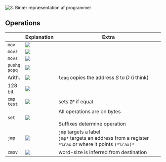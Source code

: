 ![3. Binær repræsentation af programmer](3.%20Binær%20repræsentation%20af%20programmer.md#Accessing%20Data)

## Operations
|                                     | Explanation                              | Extra                                                                                                    |
| ----------------------------------- | ---------------------------------------- | -------------------------------------------------------------------------------------------------------- |
| $\texttt{mov}$                      | ![](Pasted%20image%2020240219200723.png) |                                                                                                          |
| $\texttt{movz}$                     | ![](Pasted%20image%2020240219200830.png) |                                                                                                          |
| $\texttt{movs}$                     | ![](Pasted%20image%2020240219200901.png) |                                                                                                          |
| $\texttt{pushq}$<br>$\texttt{popq}$ | ![](Pasted%20image%2020240219200946.png) |                                                                                                          |
| Arith.                              | ![](Pasted%20image%2020240219201256.png) | $\texttt{leaq}$ copies the address $S$ to $D$ (i think)                                                  |
| 128<br>bit                          | ![](Pasted%20image%2020240219202738.png) |                                                                                                          |
| $\texttt{cmp}$<br>$\texttt{test}$   | ![](Pasted%20image%2020240227174829.png) | sets `ZF` if equal                                                                                       |
| $\texttt{set}$                      | ![](Pasted%20image%2020240227175423.png) | All operations are on bytes<br><br>Suffixes determine operation                                          |
| $\texttt{jmp}$                      | ![](Pasted%20image%2020240227180105.png) | `jmp` targets a label<br>`jmp*` targets an address from a register `*%rax` or where it points `(*%rax)*` |
| $\texttt{cmov}$                     | ![](Pasted%20image%2020240227182506.png) | word-size is inferred from destination                                                                   |
